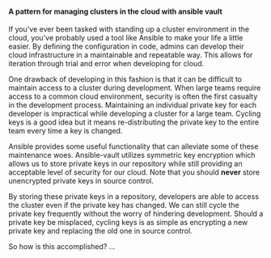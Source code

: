 #### A pattern for managing clusters in the cloud with ansible vault

If you've ever been tasked with standing up a cluster environment in the cloud, you've probably used a tool like Ansible to make your life a little easier.  By defining the configuration in code, admins can develop their cloud infrastructure in a maintainable and repeatable way.  This allows for iteration through trial and error when developing for cloud.

One drawback of developing in this fashion is that it can be difficult to maintain access to a cluster during development.  When large teams require access to a common cloud environment, security is often the first casualty in the development process.  Maintaining an individual private key for each developer is impractical while developing a cluster for a large team.  Cycling keys is a good idea but it means re-distributing the private key to the entire team every time a key is changed.

Ansible provides some useful functionality that can alleviate some of these maintenance woes. Ansible-vault utilizes symmetric key encryption which allows us to store private keys in our repository while still providing an acceptable level of security for our cloud.  Note that you should __never__ store unencrypted private keys in source control.

By storing these private keys in a repository, developers are able to access the cluster even if the private key has changed.  We can still cycle the private key frequently without the worry of hindering development.  Should a private key be misplaced, cycling keys is as simple as encrypting a new private key and replacing the old one in source control.

So how is this accomplished?
...

